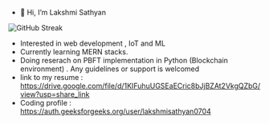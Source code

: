 - 👋 Hi, I’m Lakshmi Sathyan

![GitHub Streak](https://github-readme-streak-stats.herokuapp.com/?user=lakki0704)

- Interested in web development , IoT and ML
- Currently learning MERN stacks.
- Doing reserach on PBFT implementation in Python (Blockchain environment) . Any guidelines or support is welcomed 
- link to my resume : https://drive.google.com/file/d/1KIFuhuUGSEaECric8bJjBZAt2VkgQZbG/view?usp=share_link
- Coding profile : https://auth.geeksforgeeks.org/user/lakshmisathyan0704
